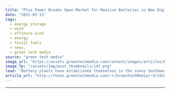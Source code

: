 ```yaml
---
title: "Plus Power Breaks Open Market for Massive Batteries in New England"
date: "2021-02-11"
tags: 
  - energy storage
  - wind
  - offshore wind
  - energy
  - fossil fuels
  - news,
  - green tech media
source: "green tech media"
image_url: "https://assets.greentechmedia.com/content/images/articles/boston_evening.png"
image_fp: "/assets/img/post_thumbnails/147.png"
lead: "Battery plants have established themselves in the sunny Southwest, but this week was the first time they won big in New England. San Francisco-based developer Plus Power won two bids in the latest capacity auction held by the New England ISO, which o ..."
article_url: "http://feeds.greentechmedia.com/~r/GreentechMedia/~3/v5C0FGmRoBU/plus-power-breaks-open-new-england-market-for-massive-batteries"
---
```


---
